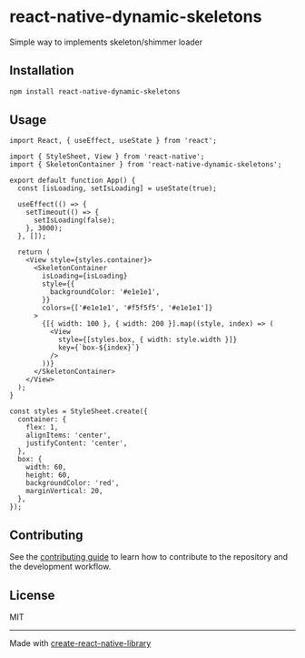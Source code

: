# react-native-dynamic-skeletons

Simple way to implements skeleton/shimmer loader

## Installation

```sh
npm install react-native-dynamic-skeletons
```

## Usage

```tsx
import React, { useEffect, useState } from 'react';

import { StyleSheet, View } from 'react-native';
import { SkeletonContainer } from 'react-native-dynamic-skeletons';

export default function App() {
  const [isLoading, setIsLoading] = useState(true);

  useEffect(() => {
    setTimeout(() => {
      setIsLoading(false);
    }, 3000);
  }, []);

  return (
    <View style={styles.container}>
      <SkeletonContainer
        isLoading={isLoading}
        style={{
          backgroundColor: '#e1e1e1',
        }}
        colors={['#e1e1e1', '#f5f5f5', '#e1e1e1']}
      >
        {[{ width: 100 }, { width: 200 }].map((style, index) => (
          <View
            style={[styles.box, { width: style.width }]}
            key={`box-${index}`}
          />
        ))}
      </SkeletonContainer>
    </View>
  );
}

const styles = StyleSheet.create({
  container: {
    flex: 1,
    alignItems: 'center',
    justifyContent: 'center',
  },
  box: {
    width: 60,
    height: 60,
    backgroundColor: 'red',
    marginVertical: 20,
  },
});

```

## Contributing

See the [contributing guide](CONTRIBUTING.md) to learn how to contribute to the repository and the development workflow.

## License

MIT

---

Made with [create-react-native-library](https://github.com/callstack/react-native-builder-bob)

